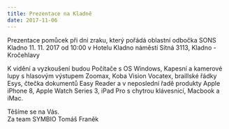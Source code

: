 ```yaml
---
title: Prezentace na Kladně
date: 2017-11-06
---
```


Prezentace pomůcek při dni zraku, který pořádá oblastní odbočka SONS Kladno 11. 11. 2017 od 10:00 v Hotelu Kladno náměstí Sítná 3113, Kladno - Kročehlavy  

K vidění a vyzkoušení budou Počítače s OS Windows, Kapesní a kamerové lupy s hlasovým výstupem Zoomax, Koba Vision Vocatex, braillské řádky Esys, čtečka dokumentů Easy Reader a v neposlední řadě produkty Apple iPhone 8, Apple Watch Series 3, iPad Pro s chytrou klávesnicí, Macbook a iMac.  

Těšíme se na Vás.  
Za team SYMBIO Tomáš Franěk
